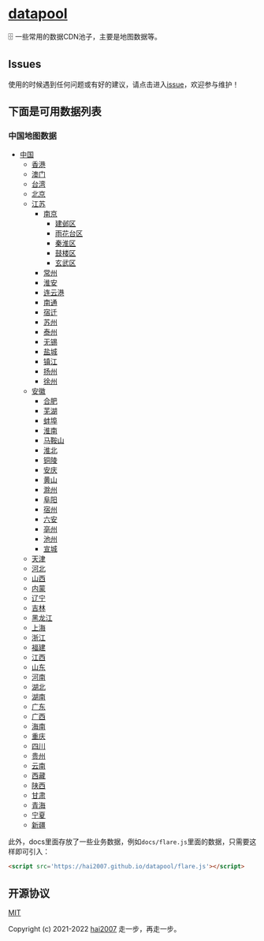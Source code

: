 # [datapool](https://www.npmjs.com/org/datapool)
🗄️ 一些常用的数据CDN池子，主要是地图数据等。

## Issues
使用的时候遇到任何问题或有好的建议，请点击进入[issue](https://github.com/hai2007/datapool/issues)，欢迎参与维护！

## 下面是可用数据列表

### 中国地图数据

- [中国](./China.geoJSON/README.md)
    - [香港](./HK.geoJSON/README.md)
    - [澳门](./Macao.geoJSON/README.md)
    - [台湾](./Taiwan.geoJSON/README.md)
    - [北京](./Beijing.geoJSON/README.md)
    - [江苏](./Jiangsu.geoJSON/README.md)
        - [南京](./Nanjing.geoJSON/README.md)
            - [建邺区](./Jianye.geoJSON/README.md)
            - [雨花台区](./Yuhuatai.geoJSON/README.md)
            - [秦淮区](./Qinhuai.geoJSON/README.md)
            - [鼓楼区](./Drumtower.geoJSON/README.md)
            - [玄武区](./Basaltic.geoJSON/README.md)
        - [常州](./Changzhou.geoJSON/README.md)
        - [淮安](./Huaian.geoJSON/README.md)
        - [连云港](./Lianyungang.geoJSON/README.md)
        - [南通](./Nantong.geoJSON/README.md)
        - [宿迁](./Suqian.geoJSON/README.md)
        - [苏州](./Suzhou.geoJSON/README.md)
        - [泰州](./Taizhou.geoJSON/README.md)
        - [无锡](./Wuxi.geoJSON/README.md)
        - [盐城](./Ynz.geoJSON/README.md)
        - [镇江](./Zhenjiang.geoJSON/README.md)
        - [扬州](./Yangzhou.geoJSON/README.md)
        - [徐州](./Xuzhou.geoJSON/README.md)
    - [安徽](./Anhui.geoJSON/README.md)
        - [合肥](./Hefei.geoJSON/README.md)
        - [芜湖](./Wuhu.geoJSON/README.md)
        - [蚌埠](./Bengbu.geoJSON/README.md)
        - [淮南](./Huainan.geoJSON/README.md)
        - [马鞍山](./Maonshan.geoJSON/README.md)
        - [淮北](./Huaibei.geoJSON/README.md)
        - [铜陵](./Tongling.geoJSON/README.md)
        - [安庆](./Anqing.geoJSON/README.md)
        - [黄山](./Huangshan.geoJSON/README.md)
        - [滁州](./Chuzhou.geoJSON/README.md)
        - [阜阳](./Fuyang.geoJSON/README.md)
        - [宿州](./SuzhouCity.geoJSON/README.md)
        - [六安](./Luan.geoJSON/README.md)
        - [亳州](./Bozhou.geoJSON/README.md)
        - [池州](./Chizhou.geoJSON/README.md)
        - [宣城](./Xuancheng.geoJSON/README.md)
    - [天津](./Tianjin.geoJSON/README.md)
    - [河北](./Hebei.geoJSON/README.md)
    - [山西](./Shanxi.geoJSON/README.md)
    - [内蒙](./Mongolia.geoJSON/README.md)
    - [辽宁](./Liaoning.geoJSON/README.md)
    - [吉林](./Jilin.geoJSON/README.md)
    - [黑龙江](./Heilongjiang.geoJSON/README.md)
    - [上海](./Shanghai.geoJSON/README.md)
    - [浙江](./Zhejiang.geoJSON/README.md)
    - [福建](./Fujian.geoJSON/README.md)
    - [江西](./Jiangxi.geoJSON/README.md)
    - [山东](./Shandong.geoJSON/README.md)
    - [河南](./Henan.geoJSON/README.md)
    - [湖北](./Hubei.geoJSON/README.md)
    - [湖南](./Hunan.geoJSON/README.md)
    - [广东](./Guangdong.geoJSON/README.md)
    - [广西](./Guangxi.geoJSON/README.md)
    - [海南](./Hainan.geoJSON/README.md)
    - [重庆](./Chongqing.geoJSON/README.md)
    - [四川](./Sichuan.geoJSON/README.md)
    - [贵州](./Guizhou.geoJSON/README.md)
    - [云南](./Yunnan.geoJSON/README.md)
    - [西藏](./Tibet.geoJSON/README.md)
    - [陕西](./Shaanxi.geoJSON/README.md)
    - [甘肃](./Gansu.geoJSON/README.md)
    - [青海](./Qinghai.geoJSON/README.md)
    - [宁夏](./Ningxia.geoJSON/README.md)
    - [新疆](./Xinjiang.geoJSON/README.md)

此外，docs里面存放了一些业务数据，例如```docs/flare.js```里面的数据，只需要这样即可引入：

```html
<script src='https://hai2007.github.io/datapool/flare.js'></script>
```

开源协议
---------------------------------------
[MIT](https://github.com/hai2007/datapool/blob/master/LICENSE)

Copyright (c) 2021-2022 [hai2007](https://hai2007.gitee.io/sweethome/) 走一步，再走一步。
